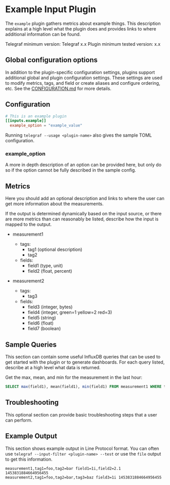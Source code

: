 # Example Input Plugin

The `example` plugin gathers metrics about example things.  This description
explains at a high level what the plugin does and provides links to where
additional information can be found.

Telegraf minimum version: Telegraf x.x Plugin minimum tested version: x.x

## Global configuration options <!-- @/docs/includes/plugin_config.md -->

In addition to the plugin-specific configuration settings, plugins support
additional global and plugin configuration settings. These settings are used to
modify metrics, tags, and field or create aliases and configure ordering, etc.
See the [CONFIGURATION.md][CONFIGURATION.md] for more details.

[CONFIGURATION.md]: ../../../docs/CONFIGURATION.md#plugins

## Configuration

```toml @sample.conf
# This is an example plugin
[[inputs.example]]
  example_option = "example_value"
```

Running `telegraf --usage <plugin-name>` also gives the sample TOML
configuration.

### example_option

A more in depth description of an option can be provided here, but only do so if
the option cannot be fully described in the sample config.

## Metrics

Here you should add an optional description and links to where the user can get
more information about the measurements.

If the output is determined dynamically based on the input source, or there are
more metrics than can reasonably be listed, describe how the input is mapped to
the output.

- measurement1
  - tags:
    - tag1 (optional description)
    - tag2
  - fields:
    - field1 (type, unit)
    - field2 (float, percent)

- measurement2
  - tags:
    - tag3
  - fields:
    - field3 (integer, bytes)
    - field4 (integer, green=1 yellow=2 red=3)
    - field5 (string)
    - field6 (float)
    - field7 (boolean)

## Sample Queries

This section can contain some useful InfluxDB queries that can be used to get
started with the plugin or to generate dashboards.  For each query listed,
describe at a high level what data is returned.

Get the max, mean, and min for the measurement in the last hour:

```sql
SELECT max(field1), mean(field1), min(field1) FROM measurement1 WHERE tag1=bar AND time > now() - 1h GROUP BY tag
```

## Troubleshooting

This optional section can provide basic troubleshooting steps that a user can
perform.

## Example Output

This section shows example output in Line Protocol format.  You can often use
`telegraf --input-filter <plugin-name> --test` or use the `file` output to get
this information.

```text
measurement1,tag1=foo,tag2=bar field1=1i,field2=2.1 1453831884664956455
measurement2,tag1=foo,tag2=bar,tag3=baz field3=1i 1453831884664956455
```
